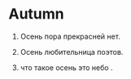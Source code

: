 # Autumn 

1. Осень пора прекрасней нет.  

2. Осень любительница поэтов. 

3. что такое осень это небо .
